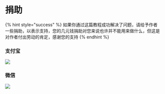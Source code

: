 # 捐助

{% hint style="success" %}
如果你通过这篇教程成功解决了问题，请给予作者一些捐助，以表示支持，您的几元钱捐助对您来说也许并不能用来做什么，但这是对作者付出劳动的肯定，感谢您的支持
{% endhint %}

### 支付宝

![](https://cdn.jsdelivr.net/gh/EYW-015/Oculus-guide-China@master/img/donate/alp.png)

### 微信

![](https://cdn.jsdelivr.net/gh/EYW-015/Oculus-guide-China@master/img/donate/vx.png)

